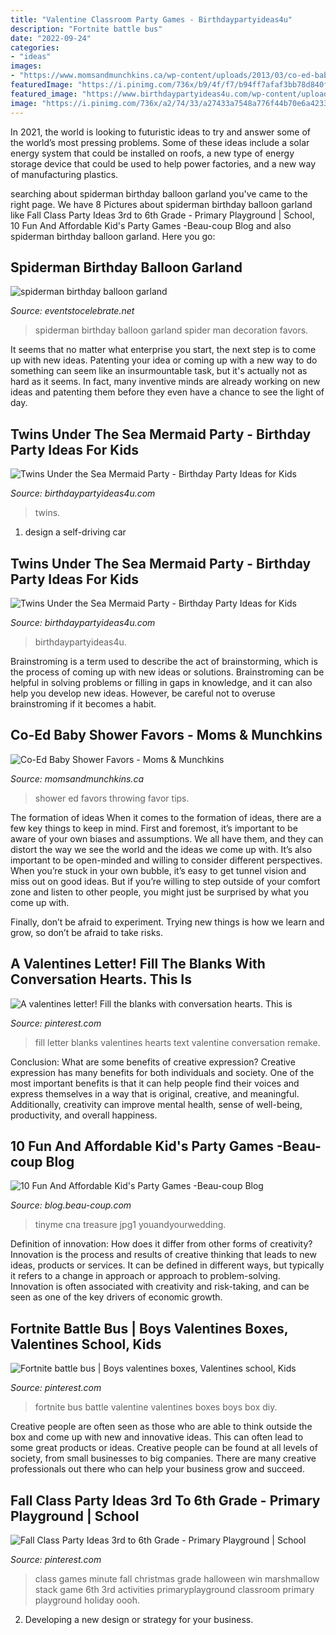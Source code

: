 ```yaml
---
title: "Valentine Classroom Party Games - Birthdaypartyideas4u"
description: "Fortnite battle bus"
date: "2022-09-24"
categories:
- "ideas"
images:
- "https://www.momsandmunchkins.ca/wp-content/uploads/2013/03/co-ed-baby-shower-favor-ideas.jpg"
featuredImage: "https://i.pinimg.com/736x/b9/4f/f7/b94ff7afaf3bb78d840f86b9b2097599.jpg"
featured_image: "https://www.birthdaypartyideas4u.com/wp-content/uploads/2016/11/Twins-Under-the-Sea-Mermaid-Birthday-Party-Dessert-Table-600x792.jpeg"
image: "https://i.pinimg.com/736x/a2/74/33/a27433a7548a776f44b70e6a42333c36.jpg"
---
```



In 2021, the world is looking to futuristic ideas to try and answer some of the world’s most pressing problems. Some of these ideas include a solar energy system that could be installed on roofs, a new type of energy storage device that could be used to help power factories, and a new way of manufacturing plastics.

	

		
searching about spiderman birthday balloon garland you've came to the right page. We have 8 Pictures about spiderman birthday balloon garland like Fall Class Party Ideas 3rd to 6th Grade - Primary Playground | School, 10 Fun And Affordable Kid&#039;s Party Games -Beau-coup Blog and also spiderman birthday balloon garland. Here you go:
		
    
## Spiderman Birthday Balloon Garland

<img loading=lazy src="https://eventstocelebrate.net/wp-content/uploads/2019/10/spiderman-birthday-balloon-garland.jpeg" onerror="this.onerror=null;this.src='https://tse4.mm.bing.net/th?id=OIP.ZWYtiawbOqA5UV7xTpOM4gHaJ4&amp;pid=15.1';" alt="spiderman birthday balloon garland">

_Source: eventstocelebrate.net_

>spiderman birthday balloon garland spider man decoration favors. 

	

It seems that no matter what enterprise you start, the next step is to come up with new ideas. Patenting your idea or coming up with a new way to do something can seem like an insurmountable task, but it's actually not as hard as it seems. In fact, many inventive minds are already working on new ideas and patenting them before they even have a chance to see the light of day.

    
## Twins Under The Sea Mermaid Party - Birthday Party Ideas For Kids

<img loading=lazy src="https://birthdaypartyideas4u.com/wp-content/uploads/2016/11/Twins-Under-the-Sea-Mermaid-Birthday-Party-Pink-Cake.jpeg" onerror="this.onerror=null;this.src='https://tse3.mm.bing.net/th?id=OIP.UWvbSvNpS7qWcX0rxXItuQHaJ4&amp;pid=15.1';" alt="Twins Under the Sea Mermaid Party - Birthday Party Ideas for Kids">

_Source: birthdaypartyideas4u.com_

>twins. 

	

1. design a self-driving car 

    
## Twins Under The Sea Mermaid Party - Birthday Party Ideas For Kids

<img loading=lazy src="https://www.birthdaypartyideas4u.com/wp-content/uploads/2016/11/Twins-Under-the-Sea-Mermaid-Birthday-Party-Dessert-Table-600x792.jpeg" onerror="this.onerror=null;this.src='https://tse4.mm.bing.net/th?id=OIP.KXa9A5ElRSGu_LF6MTNS2gHaJx&amp;pid=15.1';" alt="Twins Under the Sea Mermaid Party - Birthday Party Ideas for Kids">

_Source: birthdaypartyideas4u.com_

>birthdaypartyideas4u. 

	

Brainstroming is a term used to describe the act of brainstorming, which is the process of coming up with new ideas or solutions. Brainstroming can be helpful in solving problems or filling in gaps in knowledge, and it can also help you develop new ideas. However, be careful not to overuse brainstroming if it becomes a habit.

    
## Co-Ed Baby Shower Favors - Moms &amp; Munchkins

<img loading=lazy src="https://www.momsandmunchkins.ca/wp-content/uploads/2013/03/co-ed-baby-shower-favor-ideas.jpg" onerror="this.onerror=null;this.src='https://tse3.mm.bing.net/th?id=OIP.VIwXF54jeZoXK-EgaaWdDQHaLH&amp;pid=15.1';" alt="Co-Ed Baby Shower Favors - Moms &amp; Munchkins">

_Source: momsandmunchkins.ca_

>shower ed favors throwing favor tips. 

	

The formation of ideas
When it comes to the formation of ideas, there are a few key things to keep in mind. First and foremost, it’s important to be aware of your own biases and assumptions. We all have them, and they can distort the way we see the world and the ideas we come up with.
It’s also important to be open-minded and willing to consider different perspectives. When you’re stuck in your own bubble, it’s easy to get tunnel vision and miss out on good ideas. But if you’re willing to step outside of your comfort zone and listen to other people, you might just be surprised by what you come up with.

Finally, don’t be afraid to experiment. Trying new things is how we learn and grow, so don’t be afraid to take risks.

    
## A Valentines Letter! Fill The Blanks With Conversation Hearts. This Is

<img loading=lazy src="https://i.pinimg.com/736x/39/6b/15/396b159a05215c0518171a09c2105d48.jpg" onerror="this.onerror=null;this.src='https://tse4.mm.bing.net/th?id=OIP.k3jq9Rw0rPwcbI053Y-haAHaJ3&amp;pid=15.1';" alt="A valentines letter! Fill the blanks with conversation hearts. This is">

_Source: pinterest.com_

>fill letter blanks valentines hearts text valentine conversation remake. 

	

Conclusion: What are some benefits of creative expression?
Creative expression has many benefits for both individuals and society. One of the most important benefits is that it can help people find their voices and express themselves in a way that is original, creative, and meaningful. Additionally, creativity can improve mental health, sense of well-being, productivity, and overall happiness.

    
## 10 Fun And Affordable Kid&#039;s Party Games -Beau-coup Blog

<img loading=lazy src="https://blog.beau-coup.com/wp-content/uploads/2015/09/Donut-Party-for-Kids-TheChic11.jpg1_.jpg" onerror="this.onerror=null;this.src='https://tse2.mm.bing.net/th?id=OIP.EnXf_0D3KdVELTxl9zFJBgHaKp&amp;pid=15.1';" alt="10 Fun And Affordable Kid&#039;s Party Games -Beau-coup Blog">

_Source: blog.beau-coup.com_

>tinyme cna treasure jpg1 youandyourwedding. 

	

Definition of innovation: How does it differ from other forms of creativity?
Innovation is the process and results of creative thinking that leads to new ideas, products or services. It can be defined in different ways, but typically it refers to a change in approach or approach to problem-solving. Innovation is often associated with creativity and risk-taking, and can be seen as one of the key drivers of economic growth.

    
## Fortnite Battle Bus | Boys Valentines Boxes, Valentines School, Kids

<img loading=lazy src="https://i.pinimg.com/736x/a2/74/33/a27433a7548a776f44b70e6a42333c36.jpg" onerror="this.onerror=null;this.src='https://tse2.mm.bing.net/th?id=OIP.36U9XAju-U8WzcJIG8B-AwHaJ3&amp;pid=15.1';" alt="Fortnite battle bus | Boys valentines boxes, Valentines school, Kids">

_Source: pinterest.com_

>fortnite bus battle valentine valentines boxes boys box diy. 

	

Creative people are often seen as those who are able to think outside the box and come up with new and innovative ideas. This can often lead to some great products or ideas. Creative people can be found at all levels of society, from small businesses to big companies. There are many creative professionals out there who can help your business grow and succeed.

    
## Fall Class Party Ideas 3rd To 6th Grade - Primary Playground | School

<img loading=lazy src="https://i.pinimg.com/736x/b9/4f/f7/b94ff7afaf3bb78d840f86b9b2097599.jpg" onerror="this.onerror=null;this.src='https://tse1.mm.bing.net/th?id=OIP.5nCxCr52FH1nwKZNQ-vPaQHaLG&amp;pid=15.1';" alt="Fall Class Party Ideas 3rd to 6th Grade - Primary Playground | School">

_Source: pinterest.com_

>class games minute fall christmas grade halloween win marshmallow stack game 6th 3rd activities primaryplayground classroom primary playground holiday oooh. 

	

2. Developing a new design or strategy for your business.

